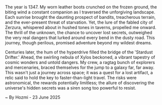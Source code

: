 
The year is 1347.  My worn leather boots crunched on the frozen ground, the biting wind a constant companion as I traversed the unforgiving landscape.  Each sunrise brought the daunting prospect of bandits, treacherous terrain, and the ever-present threat of starvation.  Yet, the lure of the fabled city of Zerzura, whispered about in hushed tones in taverns, propelled me onward. The thrill of the unknown, the chance to uncover lost secrets, outweighed the very real dangers that lurked around every bend in the dusty road.  This journey, though perilous, promised adventure beyond my wildest dreams.

Centuries later, the hum of the hyperdrive filled the bridge of the 'Stardust Drifter.'  Ahead, the swirling nebula of Xylos beckoned, a vibrant tapestry of cosmic wonders and untold dangers.  My crew, a ragtag bunch of explorers and mercenaries, braced themselves for the jump to a galaxy far, far away.  This wasn't just a journey across space; it was a quest for a lost artifact, a relic said to hold the key to faster-than-light travel.  The risks were astronomical, the rewards potentially limitless; the allure of discovering the universe's hidden secrets was a siren song too powerful to resist.

~ By Hozmi - 23 June 2025
